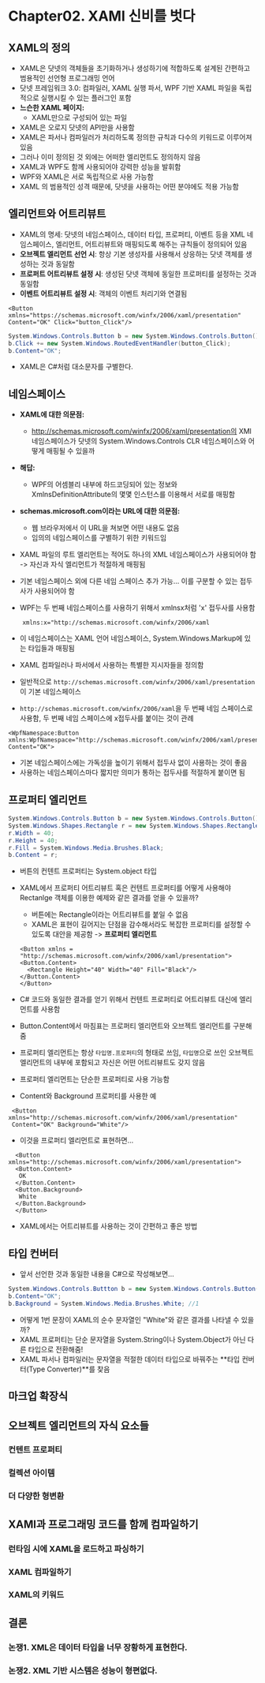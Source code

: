 # Chapter02. XAMl 신비를 벗다
## XAML의 정의
- XAML은 닷넷의 객체들을 초기화하거나 생성하기에 적합하도록 설계된 간편하고 범용적인 선언형 프로그래밍 언어
- 닷넷 프레임워크 3.0: 컴파일러, XAML 실행 파서, WPF 기반 XAML 파일을 독립적으로 실행시킬 수 있는 플러그인 포함
- **느슨한 XAML 페이지:**
    - XAML만으로 구성되어 있는 파일
- XAML은 오로지 닷넷의 API만을 사용함
- XAML은 파서나 컴파일러가 처리하도록 정의한 규칙과 다수의 키워드로 이루어져 있음
- 그러나 이미 정의된 것 외에는 어떠한 엘리먼트도 정의하지 않음
- XAML과 WPF도 함께 사용되어야 강력한 성능을 발휘함
- WPF와 XAML은 서로 독립적으로 사용 가능함
- XAML 의 범용적인 성격 때문에, 닷넷을 사용하는 어떤 분야에도 적용 가능함

## 엘리먼트와 어트리뷰트
- XAML의 명세: 닷넷의 네임스페이스, 데이터 타입, 프로퍼티, 이벤트 등을 XML 네임스페이스, 엘리먼트, 어트리뷰트와 매핑되도록 해주는 규칙들이 정의되어 있음
- **오브젝트 엘리먼트 선언 시**: 항상 기본 생성자를 사용해서 상응하는 닷넷 객체를 생성하는 것과 동일함
- **프로퍼트 어트리뷰트 설정 시**: 생성된 닷넷 객체에 동일한 프로퍼티를 설정하는 것과 동일함
- **이벤트 어트리뷰트 설정 시**: 객체의 이벤트 처리기와 연결됨

```XAML
<Button xmlns="https://schemas.microsoft.com/winfx/2006/xaml/presentation"
Content="OK" Click="button_Click"/>
```

```C#
System.Windows.Controls.Button b = new System.Windows.Controls.Button();
b.Click += new System.Windows.RoutedEventHandler(button_Click);
b.Content="OK";
```
- XAML은 C#처럼 대소문자를 구별한다.

## 네임스페이스
- **XAML에 대한 의문점:**
    - http://schemas.microsoft.com/winfx/2006/xaml/presentation의 XMl 네임스페이스가 닷넷의 System.Windows.Controls CLR 네임스페이스와 어떻게 매핑될 수 있을까
- **해답:**
    - WPF의 어셈블리 내부에 하드코딩되어 있는 정보와 XmlnsDefinitionAttribute의 몇몇 인스턴스를 이용해서 서로를 매핑함
- **schemas.microsoft.com이라는 URL에 대한 의문점:**
    - 웹 브라우저에서 이 URL을 쳐보면 어떤 내용도 없음
    - 임의의 네임스페이스를 구별하기 위한 키워드임

- XAML 파일의 루트 엘리먼트는 적어도 하나의 XML 네임스페이스가 사용되어야 함
    -> 자신과 자식 엘리먼트가 적절하게 매핑됨
- 기본 네임스페이스 외에 다른 네임 스페이스 추가 가능... 이를 구분할 수 있는 접두사가 사용되어야 함
- WPF는 두 번째 네임스페이스를 사용하기 위해서 xmlnsx처럼 'x' 접두사를 사용함
```XAML
    xmlns:x="http://schemas.microsoft.com/winfx/2006/xaml
```
- 이 네임스페이스는 XAML 언어 네임스페이스, System.Windows.Markup에 있는 타입들과 매핑됨
- XAML 컴파일러나 파서에서 사용하는 특별한 지시자들을 정의함

- 일반적으로 `http://schemas.microsoft.com/winfx/2006/xaml/presentation`이 기본 네임스페이스
- `http://schemas.microsoft.com/winfx/2006/xaml`을 두 번째 네임 스페이스로 사용함, 두 번째 네임 스페이스에 x접두사를 붙이는 것이 관례

```XAML
<WpfNamespace:Button
xmlns:WpfNamespace="http://schemas.microsoft.com/winfx/2006/xaml/presentation"
Content="OK">
```
- 기본 네임스페이스에는 가독성을 높이기 위해서 접두사 없이 사용하는 것이 좋음
- 사용하는 네임스페이스마다 짧지만 의미가 통하는 접두사를 적절하게 붙이면 됨

## 프로퍼티 엘리먼트

```C#
System.Windows.Controls.Button b = new System.Windows.Controls.Button();
System.Windows.Shapes.Rectangle r = new System.Windows.Shapes.Rectangle();
r.Width = 40;
r.Height = 40;
r.Fill = System.Windows.Media.Brushes.Black;
b.Content = r;
```
- 버튼의 컨텐트 프로퍼티는 System.object 타입
- XAML에서 프로퍼티 어트리뷰트 혹은 컨텐트 프로퍼티를 어떻게 사용해야 Rectanlge 객체를 이용한 예제와 같은 결과를 얻을 수 있을까?
    - 버튼에는 Rectangle이라는 어트리뷰트를 붙일 수 없음
    - XAML은 표현이 길어지는 단점을 감수해서라도 복잡한 프로퍼티를 설정할 수 있도록 대안을 제공함 -> **프로퍼티 엘리먼트**
    ```XAML
    <Button xmlns = "http://schemas.microsoft.com/winfx/2006/xaml/presentation">
    <Button.Content>
      <Rectangle Height="40" Width="40" Fill="Black"/>
    </Button.Content>
    </Button>
    ```
- C# 코드와 동일한 결과를 얻기 위해서 컨텐트 프로퍼티로 어트리뷰트 대신에 엘리먼트를 사용함
- Button.Content에서 마침표는 프로퍼티 엘리먼트와 오브젝트 엘리먼트를 구분해줌
- 프로퍼티 엘리먼트는 항상 `타입명.프로퍼티`의 형태로 쓰임, `타입명`으로 쓰인 오브젝트 엘리먼트의 내부에 포함되고 자신은 어떤 어트리뷰트도 갖지 않음
- 프로퍼티 엘리먼트는 단순한 프로퍼티로 사용 가능함

- Content와 Background 프로퍼티를 사용한 예
```xaml
 <Button xmlns="http://schemas.microsoft.com/winfx/2006/xaml/presentation"
 Content="OK" Background="White"/>
```
- 이것을 프로퍼티 엘리먼트로 표현하면...
```xaml
  <Button xmlns="http://schemas.microsoft.com/winfx/2006/xaml/presentation">
  <Button.Content>
   OK
  </Button.Content>
  <Button.Background>
   White
  </Button.Background>
  </Button>
```
- XAML에서는 어트리뷰트를 사용하는 것이 간편하고 좋은 방법

## 타입 컨버터
- 앞서 선언한 것과 동일한 내용을 C#으로 작성해보면...
```c#
System.Windows.Controls.Buttton b = new System.Windows.Controls.Button();
b.Content="OK";
b.Background = System.Windows.Media.Brushes.White; //1
```
- 어떻게 1번 문장이 XAML의 순수 문자열인 "White"와 같은 결과를 나타낼 수 있을까?
- XAML 프로퍼티는 단순 문자열을 System.String이나 System.Object가 아닌 다른 타입으로 전환해줌!
- XAML 파서나 컴파일러는 문자열을 적절한 데이터 타입으로 바꿔주는 **타입 컨버터(Type Converter)**를 찾음

## 마크업 확장식
## 오브젝트 엘리먼트의 자식 요소들
### 컨텐트 프로퍼티
### 컬렉션 아이템
### 더 다양한 형변환
## XAMl과 프로그래밍 코드를 함께 컴파일하기
### 런타임 시에 XAML을 로드하고 파싱하기
### XAML 컴파일하기
### XAML의 키워드
## 결론
### 논쟁1. XML은 데이터 타입을 너무 장황하게 표현한다.
### 논쟁2. XML 기반 시스템은 성능이 형편없다.
